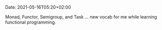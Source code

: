 Date:  2021-05-16T05:20+02:00

Monad, Functor, Semigroup, and Task ... new vocab for me while learning
functional programming.
